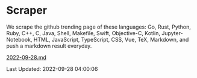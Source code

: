 # Scraper

We scrape the github trending page of these languages: Go, Rust, Python, Ruby, C++, C, Java, Shell, Makefile, Swift, Objective-C, Kotlin, Jupyter-Notebook, HTML, JavaScript, TypeScript, CSS, Vue, TeX, Markdown, and push a markdown result everyday.

[2022-09-28.md](https://github.com/yangwenmai/github-trending-backup/blob/master/2022-09-28.md)

Last Updated: 2022-09-28 04:00:06